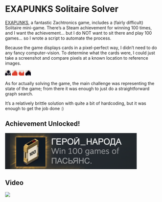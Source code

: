 # EXAPUNKS Solitaire Solver

[EXAPUNKS](https://store.steampowered.com/app/716490/EXAPUNKS/), a fantastic Zachtronics game, includes a (fairly difficult) Solitaire mini-game. There’s a Steam achievement for winning 100 times, and I want the achievement... but I do NOT want to sit there and play 100 games... so I wrote a script to automate the process.

Because the game displays cards in a pixel-perfect way, I didn’t need to do any fancy computer-vision. To determine what the cards were, I could just take a screenshot and compare pixels at a known location to reference images.

<img src="src/1.png">
<img src="src/2.png">
<img src="src/3.png">
<img src="src/4.png">

As for actually solving the game, the main challenge was representing the state of the game; from there it was enough to just do a straightforward graph search.

It’s a relatively brittle solution with quite a bit of hardcoding, but it was enough to get the job done :)

## Achievement Unlocked!

<img src="Achievement.png" />

## Video

[<img src="https://img.youtube.com/vi/YgyINuzdsIM/maxresdefault.jpg" width="50%">](https://youtu.be/YgyINuzdsIM)
